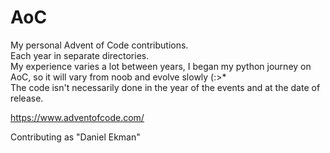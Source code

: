 # AoC
My personal Advent of Code contributions.<br>
Each year in separate directories.<br>
My experience varies a lot between years, I began my python journey on AoC, 
so it will vary from noob and evolve slowly (:>*<br>
The code isn't necessarily done in the year of the events and at the date of release.

https://www.adventofcode.com/

Contributing as "Daniel Ekman"
